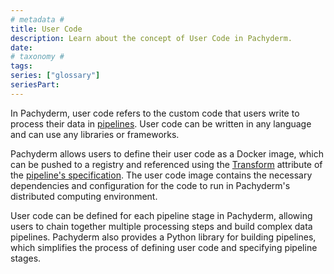 ```yaml
---
# metadata # 
title: User Code
description: Learn about the concept of User Code in Pachyderm.
date: 
# taxonomy #
tags: 
series: ["glossary"]
seriesPart:
--- 
```


In Pachyderm, user code refers to the custom code that users write to process their data in [pipelines](TBD). User code can be written in any language and can use any libraries or frameworks.

Pachyderm allows users to define their user code as a Docker image, which can be pushed to a registry and referenced using the [Transform](TBD) attribute of the [pipeline's specification](TBD). The user code image contains the necessary dependencies and configuration for the code to run in Pachyderm's distributed computing environment.

User code can be defined for each pipeline stage in Pachyderm, allowing users to chain together multiple processing steps and build complex data pipelines. Pachyderm also provides a Python library for building pipelines, which simplifies the process of defining user code and specifying pipeline stages.